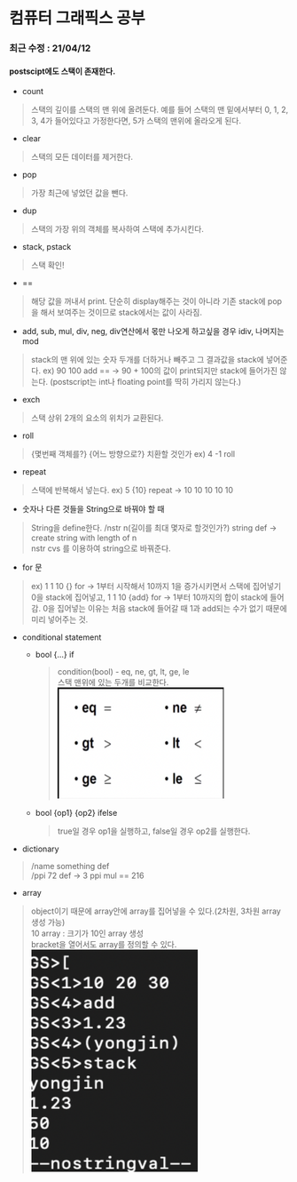 # 컴퓨터 그래픽스 공부


### 최근 수정 : 21/04/12
#### postscipt에도 스택이 존재한다. 
* count
>스택의 깊이를 스택의 맨 위에 올려둔다. 예를 들어 스택의 맨 밑에서부터 0, 1, 2, 3, 4가 들어있다고 가정한다면, 5가 스택의 맨위에 올라오게 된다.
  
* clear
>스택의 모든 데이터를 제거한다.

* pop
>가장 최근에 넣었던 값을 뺀다.

* dup
>스택의 가장 위의 객체를 복사하여 스택에 추가시킨다.
  
* stack, pstack
>스택 확인!

* ==
>해당 값을 꺼내서 print. 단순히 display해주는 것이 아니라 기존 stack에 pop을 해서 보여주는 것이므로 stack에서는 값이 사라짐.

* add, sub, mul, div, neg, div연산에서 몫만 나오게 하고싶을 경우 idiv, 나머지는 mod
>stack의 맨 위에 있는 숫자 두개를 더하거나 빼주고 그 결과값을 stack에 넣어준다. ex) 90 100 add == -> 90 + 100의 값이 print되지만 stack에 들어가진 않는다.
>(postscript는 int나 floating point를 딱히 가리지 않는다.)

* exch
>스택 상위 2개의 요소의 위치가 교환된다.

* roll
> {몇번째 객체를?} {어느 방향으로?} 치환할 것인가 ex) 4 -1 roll

* repeat
>스택에 반복해서 넣는다. ex) 5 {10} repeat -> 10 10 10 10 10

* 숫자나 다른 것들을 String으로 바꿔야 할 때
>String을 define한다. /nstr n(길이를 최대 몇자로 할것인가?) string def -> create string with length of n   
>nstr cvs 를 이용하여 string으로 바꿔준다.

* for 문
> ex) 1 1 10 {} for -> 1부터 시작해서 10까지 1을 증가시키면서 스택에 집어넣기   
> 0을 stack에 집어넣고, 1 1 10 {add} for -> 1부터 10까지의 합이 stack에 들어감. 0을 집어넣는 이유는 처음 stack에 들어갈 때 1과 add되는 수가 없기 때문에 미리 넣어주는 것.

* conditional statement
  - bool {...} if  
    > condition(bool) - eq, ne, gt, lt, ge, le  
      스택 맨위에 있는 두개를 비교한다.   
      <img src="img/conditional.png" width="300px" height="200px" title="conditional" alt="conditional statement"></img><br/>

  - bool {op1} {op2} ifelse
    > true일 경우 op1을 실행하고, false일 경우 op2를 실행한다.

* dictionary
>/name something def   
 /ppi 72 def -> 3 ppi mul == 216
 
* array
> object이기 때문에 array안에 array를 집어넣을 수 있다.(2차원, 3차원 array 생성 가능)   
> 10 array : 크기가 10인 array 생성   
> bracket을 열어서도 array를 정의할 수 있다.    
<img src="img/mark.png" width="300px" height="400px" title="mark" alt="mark"></img><br/>   
